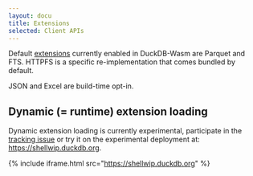```yaml
---
layout: docu
title: Extensions
selected: Client APIs
---
```


Default [extensions](../../extensions/overview) currently enabled in DuckDB-Wasm are Parquet and FTS. HTTPFS is a specific re-implementation that comes bundled by default. 

JSON and Excel are build-time opt-in.

## Dynamic (= runtime) extension loading

Dynamic extension loading is currently experimental, participate in the [tracking issue](https://github.com/duckdb/duckdb-wasm/issues/1202) or try it on the experimental deployment at: <https://shellwip.duckdb.org>.

{% include iframe.html src="https://shellwip.duckdb.org" %}
